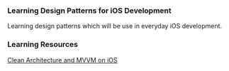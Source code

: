 ### Learning Design Patterns for iOS Development

Learning design patterns which will be use in everyday iOS development.

### Learning Resources

[Clean Architecture and MVVM on iOS](https://tech.olx.com/clean-architecture-and-mvvm-on-ios-c9d167d9f5b3)